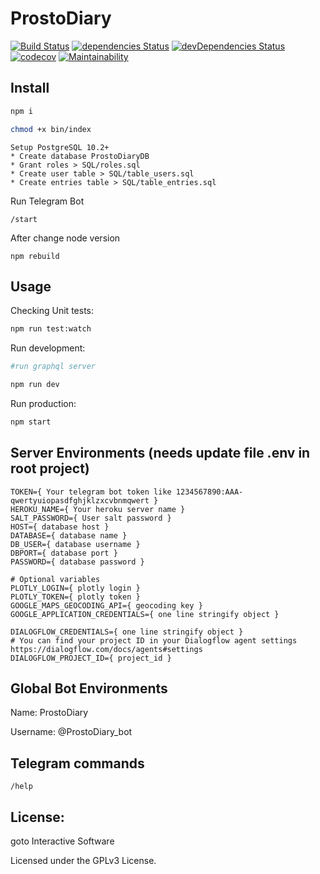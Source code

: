 # ProstoDiary
[![Build Status](https://travis-ci.org/gotois/ProstoDiary_bot.svg?branch=master)](https://travis-ci.org/gotois/ProstoDiary_bot)
[![dependencies Status](https://david-dm.org/gotois/ProstoDiary_bot/status.svg)](https://david-dm.org/gotois/ProstoDiary_bot)
[![devDependencies Status](https://david-dm.org/gotois/ProstoDiary_bot/dev-status.svg)](https://david-dm.org/gotois/ProstoDiary_bot?type=dev)
[![codecov](https://codecov.io/gh/gotois/ProstoDiary_bot/branch/master/graph/badge.svg)](https://codecov.io/gh/gotois/ProstoDiary_bot)
[![Maintainability](https://api.codeclimate.com/v1/badges/709ebb5f0eae1d062e5e/maintainability)](https://codeclimate.com/github/gotois/ProstoDiary_bot/maintainability)

Install
---
```bash
npm i
```

```bash
chmod +x bin/index 
```

```
Setup PostgreSQL 10.2+
* Create database ProstoDiaryDB
* Grant roles > SQL/roles.sql
* Create user table > SQL/table_users.sql
* Create entries table > SQL/table_entries.sql
```

Run Telegram Bot
```
/start
```

After change node version
```
npm rebuild
```

Usage
---
Checking Unit tests:
```bash
npm run test:watch
```

Run development:
```bash
#run graphql server

npm run dev
```

Run production:
```bash
npm start
```

Server Environments (needs update file .env in root project)
---
```
TOKEN={ Your telegram bot token like 1234567890:AAA-qwertyuiopasdfghjklzxcvbnmqwert }
HEROKU_NAME={ Your heroku server name }
SALT_PASSWORD={ User salt password }
HOST={ database host }
DATABASE={ database name }
DB_USER={ database username }
DBPORT={ database port }
PASSWORD={ database password }

# Optional variables
PLOTLY_LOGIN={ plotly login }
PLOTLY_TOKEN={ plotly token }
GOOGLE_MAPS_GEOCODING_API={ geocoding key }
GOOGLE_APPLICATION_CREDENTIALS={ one line stringify object } 

DIALOGFLOW_CREDENTIALS={ one line stringify object } 
# You can find your project ID in your Dialogflow agent settings https://dialogflow.com/docs/agents#settings
DIALOGFLOW_PROJECT_ID={ project_id }
```

Global Bot Environments
---
Name: ProstoDiary

Username: @ProstoDiary_bot

Telegram commands
---
```
/help
```

License:
---
goto Interactive Software

Licensed under the GPLv3 License.
